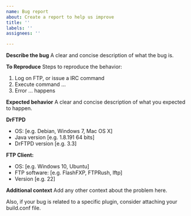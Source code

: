 ```yaml
---
name: Bug report
about: Create a report to help us improve
title: ''
labels: ''
assignees: ''

---
```


**Describe the bug**
A clear and concise description of what the bug is.

**To Reproduce**
Steps to reproduce the behavior:
1. Log on FTP, or issue a IRC command
2. Execute command ...
3. Error ... happens

**Expected behavior**
A clear and concise description of what you expected to happen.

**DrFTPD**
 - OS: [e.g. Debian, Windows 7, Mac OS X]
 - Java version [e.g. 1.8.191 64 bits]
 - DrFTPD version [e.g. 3.3]

**FTP Client:**
 - OS: [e.g. Windows 10, Ubuntu]
 - FTP software: [e.g. FlashFXP, FTPRush, lftp]
 - Version [e.g. 22]

**Additional context**
Add any other context about the problem here.

Also, if your bug is related to a specific plugin, consider attaching your build.conf file.
